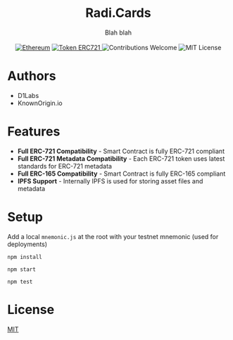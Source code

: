 <h1 align="center">Radi.Cards</h1>

<div align="center">
Blah blah
</div>

<br/>

<div align="center">
  <a href="https://www.ethereum.org/" target="_blank"><img src="https://img.shields.io/badge/platform-Ethereum-brightgreen.svg?style=flat-square" alt="Ethereum" /></a>
  <a href="http://erc721.org/" target="_blank"><img src="https://img.shields.io/badge/token-ERC721-ff69b4.svg?style=flat-square" alt="Token ERC721" /> </a>
  <img src="https://img.shields.io/badge/contributions-welcome-orange.svg?style=flat-square" alt="Contributions Welcome" />
  <img src="https://img.shields.io/badge/license-MIT-blue.svg?style=flat-square" alt="MIT License" />  
</div>

# Authors

* D1Labs
* KnownOrigin.io

# Features

* **Full ERC-721 Compatibility** - Smart Contract is fully ERC-721 compliant
* **Full ERC-721 Metadata Compatibility** - Each ERC-721 token uses latest standards for ERC-721 metadata
* **Full ERC-165 Compatibility** - Smart Contract is fully ERC-165 compliant
* **IPFS Support** - Internally IPFS is used for storing asset files and metadata


# Setup

Add a local `mnemonic.js` at the root with your testnet mnemonic (used for deployments)

`npm install`

`npm start`

`npm test`

# License

[MIT](https://opensource.org/licenses/MIT)
